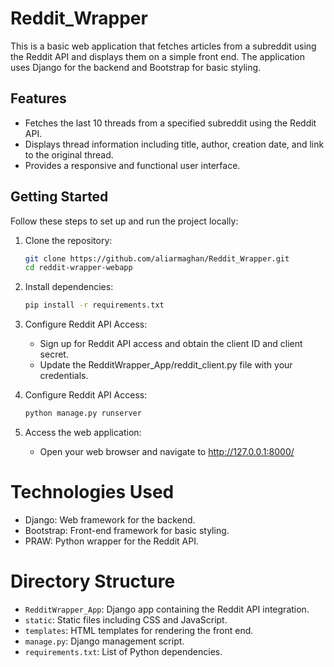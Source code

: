 # Reddit_Wrapper

This is a basic web application that fetches articles from a subreddit using the Reddit API and displays them on a simple front end. The application uses Django for the backend and Bootstrap for basic styling.

## Features

- Fetches the last 10 threads from a specified subreddit using the Reddit API.
- Displays thread information including title, author, creation date, and link to the original thread.
- Provides a responsive and functional user interface.

## Getting Started

Follow these steps to set up and run the project locally:

1. Clone the repository:

   ```bash
   git clone https://github.com/aliarmaghan/Reddit_Wrapper.git
   cd reddit-wrapper-webapp

2. Install dependencies:

     ```bash
     pip install -r requirements.txt

3. Configure Reddit API Access:
   
   - Sign up for Reddit API access and obtain the client ID and client secret.
   - Update the RedditWrapper_App/reddit_client.py file with your credentials.

4. Configure Reddit API Access:

     ```bash
     python manage.py runserver

5. Access the web application:

    - Open your web browser and navigate to http://127.0.0.1:8000/

# Technologies Used

  - Django: Web framework for the backend.
  - Bootstrap: Front-end framework for basic styling.
  - PRAW: Python wrapper for the Reddit API.

# Directory Structure

  - `RedditWrapper_App`: Django app containing the Reddit API integration.
  - `static`: Static files including CSS and JavaScript.
  - `templates`: HTML templates for rendering the front end.
  - `manage.py`: Django management script.
  - `requirements.txt`: List of Python dependencies.
